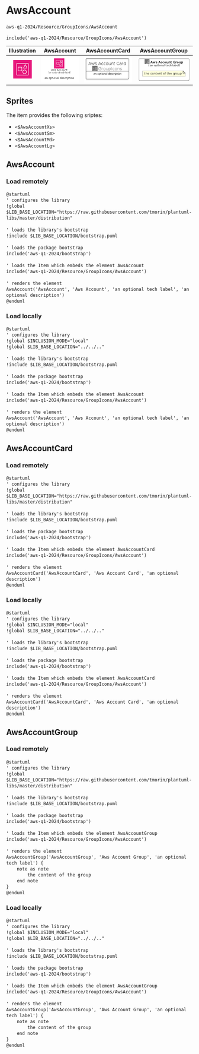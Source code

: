 # AwsAccount


```text
aws-q1-2024/Resource/GroupIcons/AwsAccount
```

```text
include('aws-q1-2024/Resource/GroupIcons/AwsAccount')
```



| Illustration | AwsAccount | AwsAccountCard | AwsAccountGroup |
| :---: | :---: | :---: | :---: |
| ![illustration for Illustration](../../../aws-q1-2024/Resource/GroupIcons/AwsAccount.png) | ![illustration for AwsAccount](../../../aws-q1-2024/Resource/GroupIcons/AwsAccount.Local.png) | ![illustration for AwsAccountCard](../../../aws-q1-2024/Resource/GroupIcons/AwsAccountCard.Local.png) | ![illustration for AwsAccountGroup](../../../aws-q1-2024/Resource/GroupIcons/AwsAccountGroup.Local.png) |



## Sprites
The item provides the following sriptes:

- `<$AwsAccountXs>`
- `<$AwsAccountSm>`
- `<$AwsAccountMd>`
- `<$AwsAccountLg>`





## AwsAccount

### Load remotely
```plantuml
@startuml
' configures the library
!global $LIB_BASE_LOCATION="https://raw.githubusercontent.com/tmorin/plantuml-libs/master/distribution"

' loads the library's bootstrap
!include $LIB_BASE_LOCATION/bootstrap.puml

' loads the package bootstrap
include('aws-q1-2024/bootstrap')

' loads the Item which embeds the element AwsAccount
include('aws-q1-2024/Resource/GroupIcons/AwsAccount')

' renders the element
AwsAccount('AwsAccount', 'Aws Account', 'an optional tech label', 'an optional description')
@enduml
```

### Load locally
```plantuml
@startuml
' configures the library
!global $INCLUSION_MODE="local"
!global $LIB_BASE_LOCATION="../../.."

' loads the library's bootstrap
!include $LIB_BASE_LOCATION/bootstrap.puml

' loads the package bootstrap
include('aws-q1-2024/bootstrap')

' loads the Item which embeds the element AwsAccount
include('aws-q1-2024/Resource/GroupIcons/AwsAccount')

' renders the element
AwsAccount('AwsAccount', 'Aws Account', 'an optional tech label', 'an optional description')
@enduml
```

## AwsAccountCard

### Load remotely
```plantuml
@startuml
' configures the library
!global $LIB_BASE_LOCATION="https://raw.githubusercontent.com/tmorin/plantuml-libs/master/distribution"

' loads the library's bootstrap
!include $LIB_BASE_LOCATION/bootstrap.puml

' loads the package bootstrap
include('aws-q1-2024/bootstrap')

' loads the Item which embeds the element AwsAccountCard
include('aws-q1-2024/Resource/GroupIcons/AwsAccount')

' renders the element
AwsAccountCard('AwsAccountCard', 'Aws Account Card', 'an optional description')
@enduml
```

### Load locally
```plantuml
@startuml
' configures the library
!global $INCLUSION_MODE="local"
!global $LIB_BASE_LOCATION="../../.."

' loads the library's bootstrap
!include $LIB_BASE_LOCATION/bootstrap.puml

' loads the package bootstrap
include('aws-q1-2024/bootstrap')

' loads the Item which embeds the element AwsAccountCard
include('aws-q1-2024/Resource/GroupIcons/AwsAccount')

' renders the element
AwsAccountCard('AwsAccountCard', 'Aws Account Card', 'an optional description')
@enduml
```

## AwsAccountGroup

### Load remotely
```plantuml
@startuml
' configures the library
!global $LIB_BASE_LOCATION="https://raw.githubusercontent.com/tmorin/plantuml-libs/master/distribution"

' loads the library's bootstrap
!include $LIB_BASE_LOCATION/bootstrap.puml

' loads the package bootstrap
include('aws-q1-2024/bootstrap')

' loads the Item which embeds the element AwsAccountGroup
include('aws-q1-2024/Resource/GroupIcons/AwsAccount')

' renders the element
AwsAccountGroup('AwsAccountGroup', 'Aws Account Group', 'an optional tech label') {
    note as note
        the content of the group
    end note
}
@enduml
```

### Load locally
```plantuml
@startuml
' configures the library
!global $INCLUSION_MODE="local"
!global $LIB_BASE_LOCATION="../../.."

' loads the library's bootstrap
!include $LIB_BASE_LOCATION/bootstrap.puml

' loads the package bootstrap
include('aws-q1-2024/bootstrap')

' loads the Item which embeds the element AwsAccountGroup
include('aws-q1-2024/Resource/GroupIcons/AwsAccount')

' renders the element
AwsAccountGroup('AwsAccountGroup', 'Aws Account Group', 'an optional tech label') {
    note as note
        the content of the group
    end note
}
@enduml
```

